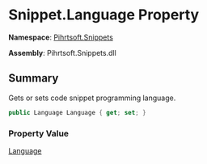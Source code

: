 # Snippet\.Language Property

**Namespace**: [Pihrtsoft.Snippets](../../README.md)

**Assembly**: Pihrtsoft\.Snippets\.dll

## Summary

Gets or sets code snippet programming language\.

```csharp
public Language Language { get; set; }
```

### Property Value

[Language](../../Language/README.md)


